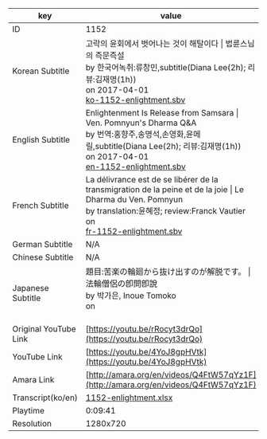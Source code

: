 |  key  |  value  |
|-------|---------|
| ID            | 1152 |
| Korean Subtitle | 고락의 윤회에서 벗어나는 것이 해탈이다 \| 법륜스님의 즉문즉설<br>by 한국어녹취:류창민,subtitle(Diana Lee(2h); 리뷰:김재명(1h))<br>on 2017-04-01<br>[ko-1152-enlightment.sbv](https://github.com/jungtosociety/dharma-qna/raw/master/sub/1152/ko-1152-enlightment.sbv)<br>|
| English Subtitle | Enlightenment Is Release from Samsara \| Ven. Pomnyun's Dharma Q&A<br>by 번역:홍향주,송명석,손영화,윤메릴,subtitle(Diana Lee(2h); 리뷰:김재명(1h))<br>on 2017-04-01<br>[en-1152-enlightment.sbv](https://github.com/jungtosociety/dharma-qna/raw/master/sub/1152/en-1152-enlightment.sbv)<br>|
| French Subtitle | La délivrance est de se libérer de la transmigration de la peine et de la joie \| Le Dharma du Ven. Pomnyun<br>by translation:윤혜정; review:Franck Vautier<br>on <br>[fr-1152-enlightment.sbv](https://github.com/jungtosociety/dharma-qna/raw/master/sub/1152/fr-1152-enlightment.sbv)<br>|
| German Subtitle | N/A |
| Chinese Subtitle | N/A |
| Japanese Subtitle | 題目:苦楽の輪廻から抜け出すのが解脱です。 \| 法輪僧侶の卽問卽說<br>by 박가은, Inoue Tomoko<br>on <br><br>|
| Original YouTube Link  | [https://youtu.be/rRocyt3drQo](https://youtu.be/rRocyt3drQo) |
| YouTube Link  | [https://youtu.be/4YoJ8gpHVtk](https://youtu.be/4YoJ8gpHVtk) |
| Amara Link    | [http://amara.org/en/videos/Q4FtW57qYz1F](http://amara.org/en/videos/Q4FtW57qYz1F) |
| Transcript(ko/en) | [1152-enlightment.xlsx](https://github.com/jungtosociety/dharma-qna/raw/master/sub/1152/1152-enlightment.xlsx) |
| Playtime | 0:09:41 |
| Resolution | 1280x720|
